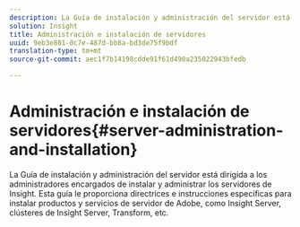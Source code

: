 ```yaml
---
description: La Guía de instalación y administración del servidor está dirigida a los administradores encargados de instalar y administrar los servidores de Insight. Esta guía le proporciona directrices e instrucciones específicas para instalar productos y servicios de servidor de Adobe, como Insight Server, clústeres de Insight Server, Transform, etc.
solution: Insight
title: Administración e instalación de servidores
uuid: 9eb3e881-0c7e-487d-bb8a-bd3de75f9bdf
translation-type: tm+mt
source-git-commit: aec1f7b14198cdde91f61d490a235022943bfedb

---
```



# Administración e instalación de servidores{#server-administration-and-installation}

La Guía de instalación y administración del servidor está dirigida a los administradores encargados de instalar y administrar los servidores de Insight. Esta guía le proporciona directrices e instrucciones específicas para instalar productos y servicios de servidor de Adobe, como Insight Server, clústeres de Insight Server, Transform, etc.

